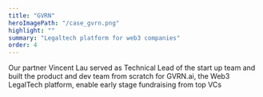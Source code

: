 ```yaml
---
title: "GVRN"
heroImagePath: "/case_gvrn.png"
highlight: ""
summary: "Legaltech platform for web3 companies"
order: 4
---
```



Our partner Vincent Lau served as Technical Lead of the start up team and built the product and dev team from scratch for GVRN.ai, the Web3 LegalTech platform, enable early stage fundraising from top VCs